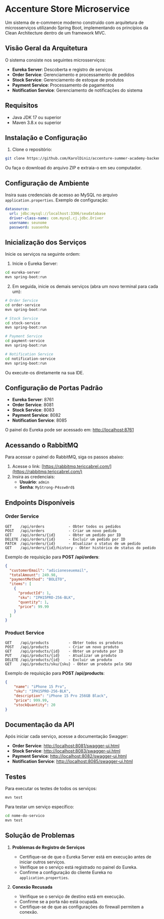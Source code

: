 # Accenture Store Microservice

Um sistema de e-commerce moderno construído com arquitetura de microsserviços utilizando Spring Boot, implementando os princípios da Clean Architecture dentro de um framework MVC.

## Visão Geral da Arquitetura

O sistema consiste nos seguintes microsserviços:
- **Eureka Server**: Descoberta e registro de serviços
- **Order Service**: Gerenciamento e processamento de pedidos
- **Stock Service**: Gerenciamento de estoque de produtos
- **Payment Service**: Processamento de pagamentos
- **Notification Service**: Gerenciamento de notificações do sistema

## Requisitos

- Java JDK 17 ou superior
- Maven 3.8.x ou superior

## Instalação e Configuração

1. Clone o repositório:
```bash
git clone https://github.com/KarolDiniz/accenture-summer-academy-backend.git
```
Ou faça o download do arquivo ZIP e extraia-o em seu computador.

## Configuração de Ambiente

Insira suas credenciais de acesso ao MySQL no arquivo `application.properties`. Exemplo de configuração:

```yml
datasource:
  url: jdbc:mysql://localhost:3306/seudatabase
  driver-class-name: com.mysql.cj.jdbc.Driver
  username: seunome
  password: suasenha
```

## Inicialização dos Serviços

Inicie os serviços na seguinte ordem:

1. Inicie o Eureka Server:
```bash
cd eureka-server
mvn spring-boot:run
```

2. Em seguida, inicie os demais serviços (abra um novo terminal para cada um):
```bash
# Order Service
cd order-service
mvn spring-boot:run

# Stock Service
cd stock-service
mvn spring-boot:run

# Payment Service
cd payment-service
mvn spring-boot:run

# Notification Service
cd notification-service
mvn spring-boot:run
```
Ou execute-os diretamente na sua IDE.

## Configuração de Portas Padrão

- **Eureka Server**: 8761
- **Order Service**: 8081
- **Stock Service**: 8083
- **Payment Service**: 8082
- **Notification Service**: 8085

O painel do Eureka pode ser acessado em: [http://localhost:8761](http://localhost:8761)

## Acessando o RabbitMQ

Para acessar o painel do RabbitMQ, siga os passos abaixo:

1. Acesse o link: [https://rabbitmq.tericcabrel.com/](https://rabbitmq.tericcabrel.com/)
2. Insira as credenciais:
   - **Usuário**: `admin`
   - **Senha**: `MyStrong-P4ssw0rd$`

## Endpoints Disponíveis

### Order Service
```
GET    /api/orders           - Obter todos os pedidos
POST   /api/orders           - Criar um novo pedido
GET    /api/orders/{id}      - Obter um pedido por ID
DELETE /api/orders/{id}      - Excluir um pedido por ID
PATCH  /api/orders/{id}      - Atualizar o status de um pedido
GET    /api/orders/{id}/history - Obter histórico de status do pedido
```
Exemplo de requisição para **POST /api/orders**:
```json
{
  "customerEmail": "adicioneseuemail",
  "totalAmount": 249.98,
  "paymentMethod": "BOLETO",
  "items": [
    {
      "productId": 1,
      "sku": "IPH15PRO-256-BLK",
      "quantity": 1,
      "price": 99.99
    }
  ]
}
```

### Product Service
```
GET    /api/products         - Obter todos os produtos
POST   /api/products         - Criar um novo produto
GET    /api/products/{id}    - Obter um produto por ID
PUT    /api/products/{id}    - Atualizar um produto
DELETE /api/products/{id}    - Excluir um produto
GET    /api/products/sku/{sku} - Obter um produto pelo SKU
```
Exemplo de requisição para **POST /api/products**:
```json
{
    "name": "iPhone 15 Pro",
    "sku": "IPH15PRO-256-BLK",
    "description": "iPhone 15 Pro 256GB Black",
    "price": 999.99,
    "stockQuantity": 20
}
```

## Documentação da API

Após iniciar cada serviço, acesse a documentação Swagger:
- **Order Service**: [http://localhost:8081/swagger-ui.html](http://localhost:8081/swagger-ui.html)
- **Stock Service**: [http://localhost:8083/swagger-ui.html](http://localhost:8083/swagger-ui.html)
- **Payment Service**: [http://localhost:8082/swagger-ui.html](http://localhost:8082/swagger-ui.html)
- **Notification Service**: [http://localhost:8085/swagger-ui.html](http://localhost:8085/swagger-ui.html)

## Testes

Para executar os testes de todos os serviços:
```bash
mvn test
```

Para testar um serviço específico:
```bash
cd nome-do-servico
mvn test
```

## Solução de Problemas

1. **Problemas de Registro de Serviços**
   - Certifique-se de que o Eureka Server está em execução antes de iniciar outros serviços.
   - Verifique se o serviço está registrado no painel do Eureka.
   - Confirme a configuração do cliente Eureka no `application.properties`.

2. **Conexão Recusada**
   - Verifique se o serviço de destino está em execução.
   - Confirme se a porta não está ocupada.
   - Certifique-se de que as configurações do firewall permitem a conexão.

